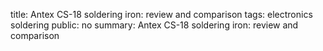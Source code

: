 title: Antex CS-18 soldering iron: review and comparison
tags: electronics
      soldering
public: no
summary: Antex CS-18 soldering iron: review and comparison
